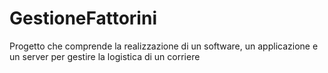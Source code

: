 # GestioneFattorini
Progetto che comprende la realizzazione di un software, un applicazione e un server per gestire la logistica di un corriere
